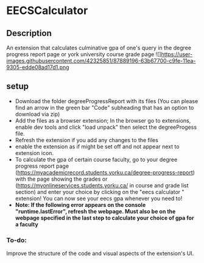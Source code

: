# EECSCalculator

## Description
An extension that calculates culminative gpa of one's query in  the degree progress report page or york university course grade page
![]https://user-images.githubusercontent.com/42325851/87889196-63b67700-c9fe-11ea-9305-edde08ad17d1.png


## setup
- Download the folder degreeProgressReport with its files (You can please find an arrow in the green bar "Code" subheading that has an option to download via zip)
- Add the files as a browser extension; In the browser go to extensions, enable dev tools and click "load unpack" then select the degreeProgess file.
- Refresh the extension if you add any changes to the files
- enable the extension as if might be set off and not appear next to extension icon.
- To calculate the gpa of certain course faculty, go to your degree progress report page (https://myacademicrecord.students.yorku.ca/degree-progress-report) with the page showing the grades or (https://myonlineservices.students.yorku.ca/ in course and grade list section) and enter your choice by clicking on the "eecs calculator " extension! You can now see your eecs gpa whenever you need to!
-  **Note: If the following error appears on the console "runtime.lastError", refresh the webpage. Must also be on the webpage specified in the last step to calculate your choice of gpa for a faculty**

### To-do:
Improve the structure of the code and visual aspects of the extension's UI.
